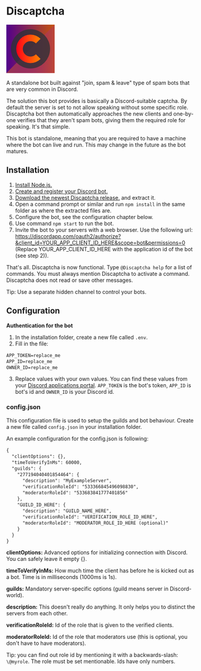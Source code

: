 # Discaptcha

![alt text](https://github.com/ahoys/discaptcha/blob/master/src/assets/avatar_sm.png "Discaptcha")

A standalone bot built against "join, spam & leave" type of spam bots that are very common in Discord.

The solution this bot provides is basically a Discord-suitable captcha. By default the server is set to not allow speaking without some specific role. Discaptcha bot then automatically approaches the new clients and one-by-one verifies that they aren't spam bots, giving them the required role for speaking. It's that simple.

This bot is standalone, meaning that you are required to have a machine where the bot can live and run.
This may change in the future as the bot matures.

## Installation

1. [Install Node.js.](https://nodejs.org/en/)
2. [Create and register your Discord bot.](https://discordapp.com/developers/applications/)
3. [Download the newest Discaptcha release.](https://github.com/ahoys/discaptcha/releases) and extract it.
4. Open a command prompt or similar and run `npm install` in the same folder as where the extracted files are.
5. Configure the bot, see the configuration chapter below.
6. Use command `npm start` to run the bot.
7. Invite the bot to your servers with a web browser. Use the following url: https://discordapp.com/oauth2/authorize?&client_id=YOUR_APP_CLIENT_ID_HERE&scope=bot&permissions=0 (Replace YOUR_APP_CLIENT_ID_HERE with the application id of the bot (see step 2)).

That's all. Discaptcha is now functional. Type `@Discaptcha help` for a list of commands. You must always mention Discaptcha to activate a command. Discaptcha does not read or save other messages.

Tip: Use a separate hidden channel to control your bots.

## Configuration

**Authentication for the bot**
1. In the installation folder, create a new file called `.env`.
2. Fill in the file:
```
APP_TOKEN=replace_me
APP_ID=replace_me
OWNER_ID=replace_me
```
3. Replace values with your own values. You can find these values from your [Discord applications portal](https://discordapp.com/developers/applications/). `APP_TOKEN` is the bot's token, `APP_ID` is bot's id and `OWNER_ID` is your Discord id.

### config.json
This configuration file is used to setup the guilds and bot behaviour. Create a new file called `config.json` in your installation folder.

An example configuration for the config.json is following:
```
{
  "clientOptions": {},
  "timeToVerifyInMs": 60000,
  "guilds": {
    "277194040401854464": {
      "description": "MyExampleServer",
      "verificationRoleId": "533366845496098830",
      "moderatorRoleId": "533683841777401856"
    },
    "GUILD_ID_HERE": {
      "description": "GUILD_NAME_HERE",
      "verificationRoleId": "VERIFICATION_ROLE_ID_HERE",
      "moderatorRoleId": "MODERATOR_ROLE_ID_HERE (optional)"
    }
  }
}
```

**clientOptions:** Advanced options for initializing connection with Discord. You can safely leave it empty {}.

**timeToVerifyInMs:** How much time the client has before he is kicked out as a bot. Time is in milliseconds (1000ms is 1s).

**guilds:** Mandatory server-specific options (guild means server in Discord-world).

**description:** This doesn't really do anything. It only helps you to distinct the servers from each other.

**verificationRoleId:** Id of the role that is given to the verified clients.

**moderatorRoleId:** Id of the role that moderators use (this is optional, you don't have to have moderators).

Tip: you can find out role id by mentioning it with a backwards-slash: `\@myrole`. The role must be set mentionable. Ids have only numbers.
